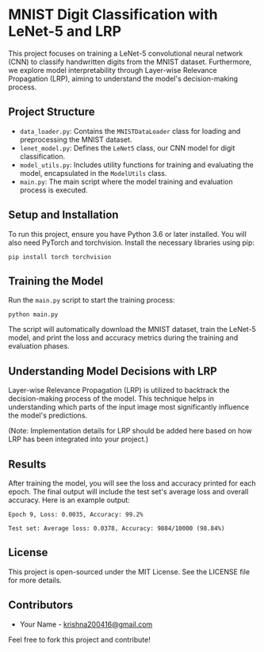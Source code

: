# MNIST Digit Classification with LeNet-5 and LRP

This project focuses on training a LeNet-5 convolutional neural network (CNN) to classify handwritten digits from the MNIST dataset. Furthermore, we explore model interpretability through Layer-wise Relevance Propagation (LRP), aiming to understand the model's decision-making process.

## Project Structure

- `data_loader.py`: Contains the `MNISTDataLoader` class for loading and preprocessing the MNIST dataset.
- `lenet_model.py`: Defines the `LeNet5` class, our CNN model for digit classification.
- `model_utils.py`: Includes utility functions for training and evaluating the model, encapsulated in the `ModelUtils` class.
- `main.py`: The main script where the model training and evaluation process is executed.

## Setup and Installation

To run this project, ensure you have Python 3.6 or later installed. You will also need PyTorch and torchvision. Install the necessary libraries using pip:


```pip install torch torchvision```


## Training the Model

Run the `main.py` script to start the training process:

```python main.py```


The script will automatically download the MNIST dataset, train the LeNet-5 model, and print the loss and accuracy metrics during the training and evaluation phases.

## Understanding Model Decisions with LRP

Layer-wise Relevance Propagation (LRP) is utilized to backtrack the decision-making process of the model. This technique helps in understanding which parts of the input image most significantly influence the model's predictions.

(Note: Implementation details for LRP should be added here based on how LRP has been integrated into your project.)

## Results

After training the model, you will see the loss and accuracy printed for each epoch. The final output will include the test set's average loss and overall accuracy. Here is an example output:

```Epoch 9, Loss: 0.0035, Accuracy: 99.2%```

```Test set: Average loss: 0.0378, Accuracy: 9884/10000 (98.84%)```


## License

This project is open-sourced under the MIT License. See the LICENSE file for more details.

## Contributors


- Your Name - [krishna200416@gmail.com](mailto:krishna200416@gmail.com)


Feel free to fork this project and contribute!
